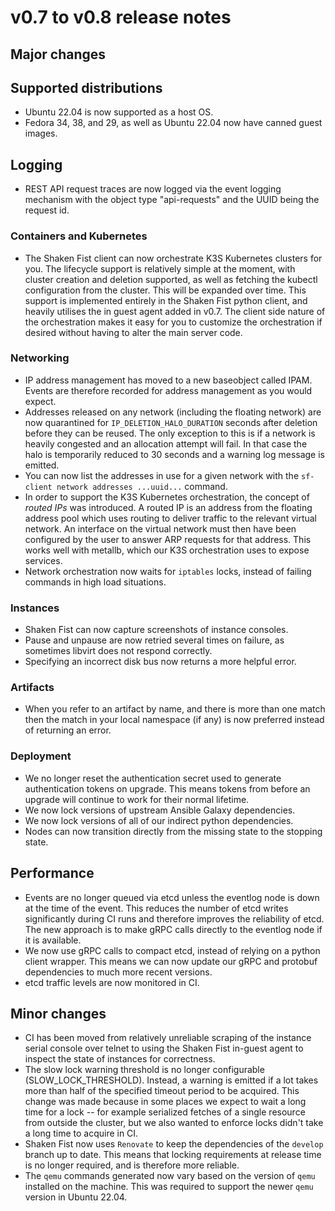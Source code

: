 # v0.7 to v0.8 release notes

## Major changes

## Supported distributions

* Ubuntu 22.04 is now supported as a host OS.
* Fedora 34, 38, and 29, as well as Ubuntu 22.04 now have canned guest images.

## Logging

* REST API request traces are now logged via the event logging mechanism with
  the object type "api-requests" and the UUID being the request id.

### Containers and Kubernetes

* The Shaken Fist client can now orchestrate K3S Kubernetes clusters for you. The
  lifecycle support is relatively simple at the moment, with cluster creation and
  deletion supported, as well as fetching the kubectl configuration from the
  cluster. This will be expanded over time. This support is implemented entirely
  in the Shaken Fist python client, and heavily utilises the in guest agent
  added in v0.7. The client side nature of the orchestration makes it easy for you
  to customize the orchestration if desired without having to alter the main
  server code.

### Networking

* IP address management has moved to a new baseobject called IPAM. Events are
  therefore recorded for address management as you would expect.
* Addresses released on any network (including the floating network) are now
  quarantined for `IP_DELETION_HALO_DURATION` seconds after deletion before they
  can be reused. The only exception to this is if a network is heavily congested
  and an allocation attempt will fail. In that case the halo is temporarily
  reduced to 30 seconds and a warning log message is emitted.
* You can now list the addresses in use for a given network with the
  `sf-client network addresses ...uuid...` command.
* In order to support the K3S Kubernetes orchestration, the concept of *routed
  IPs* was introduced. A routed IP is an address from the floating address pool
  which uses routing to deliver traffic to the relevant virtual network. An
  interface on the virtual network must then have been configured by the user to
  answer ARP requests for that address. This works well with metallb, which our
  K3S orchestration uses to expose services.
* Network orchestration now waits for `iptables` locks, instead of failing
  commands in high load situations.

### Instances

* Shaken Fist can now capture screenshots of instance consoles.
* Pause and unpause are now retried several times on failure, as sometimes libvirt
  does not respond correctly.
* Specifying an incorrect disk bus now returns a more helpful error.

### Artifacts

* When you refer to an artifact by name, and there is more than one match then
  the match in your local namespace (if any) is now preferred instead of returning
  an error.

### Deployment

* We no longer reset the authentication secret used to generate authentication
  tokens on upgrade. This means tokens from before an upgrade will continue to work
  for their normal lifetime.
* We now lock versions of upstream Ansible Galaxy dependencies.
* We now lock versions of all of our indirect python dependencies.
* Nodes can now transition directly from the missing state to the stopping state.

## Performance

* Events are no longer queued via etcd unless the eventlog node is down at the
  time of the event. This reduces the number of etcd writes significantly during
  CI runs and therefore improves the reliability of etcd. The new approach is
  to make gRPC calls directly to the eventlog node if it is available.
* We now use gRPC calls to compact etcd, instead of relying on a python client
  wrapper. This means we can now update our gRPC and protobuf dependencies to
  much more recent versions.
* etcd traffic levels are now monitored in CI.

## Minor changes

* CI has been moved from relatively unreliable scraping of the instance serial
  console over telnet to using the Shaken Fist in-guest agent to inspect the
  state of instances for correctness.
* The slow lock warning threshold is no longer configurable (SLOW_LOCK_THRESHOLD).
  Instead, a warning is emitted if a lot takes more than half of the specified
  timeout period to be acquired. This change was made because in some places we
  expect to wait a long time for a lock -- for example serialized fetches of a
  single resource from outside the cluster, but we also wanted to enforce locks
  didn't take a long time to acquire in CI.
* Shaken Fist now uses `Renovate` to keep the dependencies of the `develop`
  branch up to date. This means that locking requirements at release time is no
  longer required, and is therefore more reliable.
* The `qemu` commands generated now vary based on the version of `qemu` installed
  on the machine. This was required to support the newer `qemu` version in
  Ubuntu 22.04.